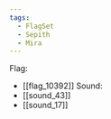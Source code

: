 ```yaml
---
tags:
  - FlagSet
  - Sepith
  - Mira
---
```

Flag:
- [[flag_10392]]
Sound:
- [[sound_43]]
- [[sound_17]]
